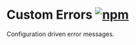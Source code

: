 # Custom Errors [![npm](https://img.shields.io/npm/v/@blinkmobile/custom-errors.svg?maxAge=2592000)](https://www.npmjs.com/package/@blinkmobile/custom-errors)

Configuration driven error messages.
